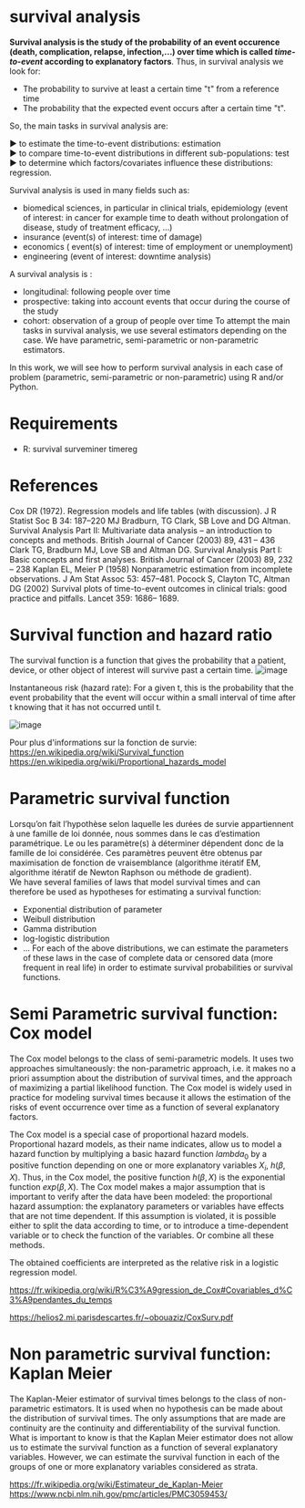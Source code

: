 # survival analysis

**Survival analysis is the study of the probability of an event occurence (death, complication, relapse, infection,...) over time which is called *time-to-event* according to explanatory factors**. Thus, in survival analysis we look for:
- The probability to survive at least a certain time "t" from a reference time 
- The probability that the expected event occurs after a certain time "t".

So, the main tasks in survival analysis are:

  ▶ to estimate the time-to-event distributions: estimation\
  ▶ to compare time-to-event distributions in different sub-populations: test\
  ▶ to determine which factors/covariates influence these distributions: regression.

Survival analysis is used in many fields such as:
- biomedical sciences, in particular in clinical trials, epidemiology (event of interest: in cancer for example time to death without prolongation of disease, study of treatment efficacy, ...)
- insurance (event(s) of interest: time of damage)
- economics ( event(s) of interest: time of employment or unemployment)
- engineering (event of interest: downtime analysis)

A survival analysis is :
- longitudinal: following people over time
- prospective: taking into account events that occur during the course of the study
- cohort: observation of a group of people over time
To attempt the main tasks in survival analysis, we use several estimators depending on the case. We have parametric, semi-parametric or non-parametric estimators.

In this work, we will see how to perform survival analysis in each case of problem (parametric, semi-parametric or non-parametric) using R and/or Python.

# Requirements

- R: survival surveminer timereg 

# References
Cox DR (1972). Regression models and life tables (with discussion). J R Statist Soc B 34: 187–220
MJ Bradburn, TG Clark, SB Love and DG Altman. Survival Analysis Part II: Multivariate data analysis – an introduction to concepts and methods. British Journal of Cancer (2003) 89, 431 – 436
Clark TG, Bradburn MJ, Love SB and Altman DG. Survival Analysis Part I: Basic concepts and first analyses. British Journal of Cancer (2003) 89, 232 – 238
Kaplan EL, Meier P (1958) Nonparametric estimation from incomplete observations. J Am Stat Assoc 53: 457–481.
Pocock S, Clayton TC, Altman DG (2002) Survival plots of time-to-event outcomes in clinical trials: good practice and pitfalls. Lancet 359: 1686– 1689.


# Survival function and hazard ratio

The survival function is a function that gives the probability that a patient, device, or other object of interest will survive past a certain time.
![image](https://user-images.githubusercontent.com/101581394/159171177-c85d3f89-cf62-49a5-897a-cbc12ab1f2fb.png)

Instantaneous risk (hazard rate): For a given t, this is the probability that the event probability that the event will occur within a small interval of time after t knowing that it has not occurred until t.

![image](https://user-images.githubusercontent.com/101581394/159171925-f92b4914-18d1-4a33-9756-a8f54d17bc91.png)

Pour plus d'informations sur la fonction de survie:
https://en.wikipedia.org/wiki/Survival_function
https://en.wikipedia.org/wiki/Proportional_hazards_model

# Parametric survival function

Lorsqu’on fait l’hypothèse selon laquelle les durées de survie appartiennent à une famille de loi donnée, nous sommes dans le cas d’estimation paramétrique. Le ou les paramètre(s) à déterminer dépendent donc de la famille de loi considérée. Ces paramètres peuvent être obtenus par maximisation de fonction de vraisemblance (algorithme itératif EM, algorithme itératif de Newton Raphson ou méthode de gradient). \
We have several families of laws that model survival times and can therefore be used as hypotheses for estimating a survival function:
- Exponential distribution of parameter 
- Weibull distribution
- Gamma distribution
- log-logistic distribution
- ...
For each of the above distributions, we can estimate the parameters of these laws in the case of complete data or censored data (more frequent in real life) in order to estimate survival probabilities or survival functions. 


# Semi Parametric survival function: Cox model

The Cox model belongs to the class of semi-parametric models. It uses two approaches simultaneously: the non-parametric approach, i.e. it makes no a priori assumption about the distribution of survival times, and the approach of maximizing a partial likelihood function. The Cox model is widely used in practice for modeling survival times because it allows the estimation of the risks of event occurrence over time as a function of several explanatory factors. 

The Cox model is a special case of proportional hazard models. Proportional hazard models, as their name indicates, allow us to model a hazard function by multiplying a basic hazard function $lambda_0$ by a positive function depending on one or more explanatory variables $X_i$, $h(\beta,X)$.
Thus, in the Cox model, the positive function $h(\beta,X)$ is the exponential function $exp(\beta,X)$.
The Cox model makes a major assumption that is important to verify after the data have been modeled: the proportional hazard assumption: the explanatory parameters or variables have effects that are not time dependent. If this assumption is violated, it is possible either to split the data according to time, or to introduce a time-dependent variable or to check the function of the variables. Or combine all these methods.

The obtained coefficients are interpreted as the relative risk in a logistic regression model.

https://fr.wikipedia.org/wiki/R%C3%A9gression_de_Cox#Covariables_d%C3%A9pendantes_du_temps 

https://helios2.mi.parisdescartes.fr/~obouaziz/CoxSurv.pdf

# Non parametric survival function: Kaplan Meier

The Kaplan-Meier estimator of survival times belongs to the class of non-parametric estimators.
It is used when no hypothesis can be made about the distribution of survival times. The only assumptions that are made are continuity
are the continuity and differentiability of the survival function.
What is important to know is that the Kaplan Meier estimator does not allow us to estimate the survival function as a function of several explanatory variables. However, we can estimate the survival function in each of the groups of one or more explanatory variables considered as strata. 

https://fr.wikipedia.org/wiki/Estimateur_de_Kaplan-Meier
https://www.ncbi.nlm.nih.gov/pmc/articles/PMC3059453/
